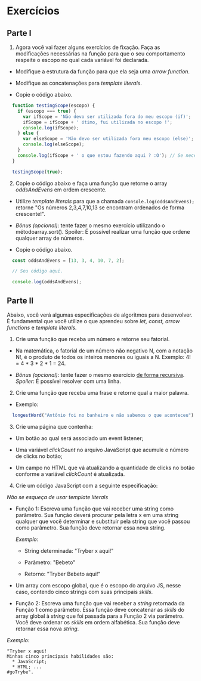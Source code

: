 # Exercícios

## Parte I

1. Agora você vai fazer alguns exercícios de fixação.
Faça as modificações necessárias na função para que o seu comportamento respeite o escopo no qual cada variável foi declarada.

* Modifique a estrutura da função para que ela seja uma *arrow function*.

* Modifique as concatenações para *template literals*.

* Copie o código abaixo.

```javascript
  function testingScope(escopo) { 
    if (escopo === true) { 
      var ifScope = 'Não devo ser utilizada fora do meu escopo (if)';
      ifScope = ifScope + ' ótimo, fui utilizada no escopo !';
      console.log(ifScope);
    } else {
      var elseScope = 'Não devo ser utilizada fora meu escopo (else)';
      console.log(elseScope);
    }
    console.log(ifScope + ' o que estou fazendo aqui ? :O'); // Se necessário esta linha pode ser removida.
  }

  testingScope(true);
```

2. Copie o código abaixo e faça uma função que retorne o array *oddsAndEvens* em ordem crescente.

* Utilize *template literals* para que a chamada `console.log(oddsAndEvens);` retorne "Os números 2,3,4,7,10,13 se encontram ordenados de forma crescente!".

* *Bônus (opcional)*: tente fazer o mesmo exercício utilizando o métodoarray.sort(). Spoiler: É possível realizar uma função que ordene qualquer array de números.

* Copie o código abaixo.

```javascript
  const oddsAndEvens = [13, 3, 4, 10, 7, 2];

  // Seu código aqui.

  console.log(oddsAndEvens);
```

## Parte II

Abaixo, você verá algumas especificações de algoritmos para desenvolver. É fundamental que você utilize o que aprendeu sobre *let, const, arrow functions* e *template literals.*

1. Crie uma função que receba um número e retorne seu fatorial.

* Na matemática, o fatorial de um número não negativo N, com a notação N!, é o produto de todos os inteiros menores ou iguais a N. Exemplo: 4! = 4 * 3 * 2 * 1 = 24.

* *Bônus (opcional)*: tente fazer o mesmo exercício [de forma recursiva](http://devfuria.com.br/logica-de-programacao/recursividade-fatorial/). *Spoiler*: É possível resolver com uma linha.

2. Crie uma função que receba uma frase e retorne qual a maior palavra.

* Exemplo:

```javascript
  longestWord("Antônio foi no banheiro e não sabemos o que aconteceu") // retorna 'aconteceu'
```

3. Crie uma página que contenha:

* Um botão ao qual será associado um event listener;

* Uma variável *clickCount* no arquivo JavaScript que acumule o número de clicks no botão;

* Um campo no HTML que vá atualizando a quantidade de clicks no botão conforme a variável *clickCount* é atualizada.

4. Crie um código JavaScript com a seguinte especificação:

*Não se esqueça de usar template literals*

* Função 1: Escreva uma função que vai receber uma string como parâmetro. Sua função deverá procurar pela letra x em uma string qualquer que você determinar e substituir pela string que você passou como parâmetro. Sua função deve retornar essa nova string.

  *Exemplo:*

  * String determinada: "Tryber x aqui!"

  * Parâmetro: "Bebeto"

  * Retorno: "Tryber Bebeto aqui!"

* Um array com escopo global, que é o escopo do arquivo JS, nesse caso, contendo cinco strings com suas principais *skills*.

* Função 2: Escreva uma função que vai receber a *string* retornada da Função 1 como parâmetro. Essa função deve concatenar as *skills* do array global à *string* que foi passada para a Função 2 via parâmetro. Você deve ordenar os *skills* em ordem alfabética. Sua função deve retornar essa nova *string*.

*Exemplo:*

```
"Tryber x aqui!
Minhas cinco principais habilidades são:
  * JavaScript;
  * HTML; ...
#goTrybe".
```
